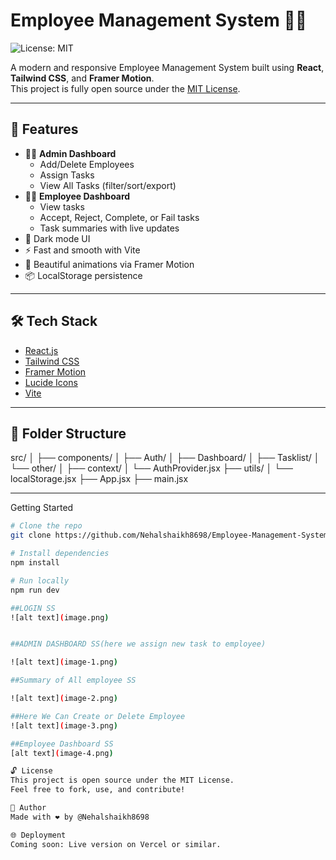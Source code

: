 # Employee Management System 🧑‍💼

![License: MIT](https://img.shields.io/badge/License-MIT-yellow.svg)

A modern and responsive Employee Management System built using **React**, **Tailwind CSS**, and **Framer Motion**.  
This project is fully open source under the [MIT License](LICENSE).

---

## 🚀 Features

- 👨‍💼 **Admin Dashboard**
  - Add/Delete Employees
  - Assign Tasks
  - View All Tasks (filter/sort/export)
- 👨‍🔧 **Employee Dashboard**
  - View tasks
  - Accept, Reject, Complete, or Fail tasks
  - Task summaries with live updates
- 🌙 Dark mode UI
- ⚡ Fast and smooth with Vite
- 🎨 Beautiful animations via Framer Motion
- 📦 LocalStorage persistence

---

## 🛠️ Tech Stack

- [React.js](https://reactjs.org/)
- [Tailwind CSS](https://tailwindcss.com/)
- [Framer Motion](https://www.framer.com/motion/)
- [Lucide Icons](https://lucide.dev/)
- [Vite](https://vitejs.dev/)

---

## 📁 Folder Structure

src/
│
├── components/
│ ├── Auth/
│ ├── Dashboard/
│ ├── Tasklist/
│ └── other/
│
├── context/
│ └── AuthProvider.jsx
├── utils/
│ └── localStorage.jsx
├── App.jsx
├── main.jsx


---

Getting Started

```bash
# Clone the repo
git clone https://github.com/Nehalshaikh8698/Employee-Management-System.git

# Install dependencies
npm install

# Run locally
npm run dev

##LOGIN SS
![alt text](image.png)


##ADMIN DASHBOARD SS(here we assign new task to employee)

![alt text](image-1.png)

##Summary of All employee SS

![alt text](image-2.png)

##Here We Can Create or Delete Employee
![alt text](image-3.png)

##Employee Dashboard SS
[alt text](image-4.png)

🔓 License
This project is open source under the MIT License.
Feel free to fork, use, and contribute!

👤 Author
Made with ❤️ by @Nehalshaikh8698

🌐 Deployment
Coming soon: Live version on Vercel or similar.